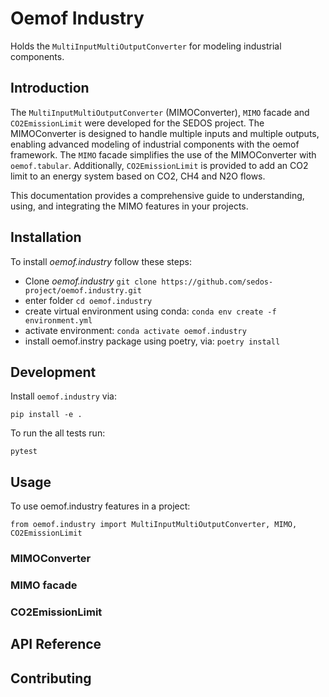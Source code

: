 
# Oemof Industry

Holds the `MultiInputMultiOutputConverter` for modeling industrial components.

## Introduction

The `MultiInputMultiOutputConverter` (MIMOConverter), `MIMO` facade and `CO2EmissionLimit` were developed for the SEDOS project.
The MIMOConverter is designed to handle multiple inputs and multiple outputs, enabling advanced modeling of
industrial components with the oemof framework.
The `MIMO` facade simplifies the use of the MIMOConverter with `oemof.tabular`.
Additionally, `CO2EmissionLimit` is provided to add an CO2 limit to an energy system based on CO2, CH4 and N2O flows.

This documentation provides a comprehensive guide to understanding, using, and integrating the MIMO features in your projects.

## Installation
To install *oemof.industry* follow these steps:

* Clone *oemof.industry*  `git clone https://github.com/sedos-project/oemof.industry.git`
* enter folder `cd oemof.industry`
* create virtual environment using conda: `conda env create -f environment.yml`
* activate environment: `conda activate oemof.industry`
* install oemof.instry package using poetry, via: `poetry install`

## Development
Install `oemof.industry` via:

    pip install -e .

To run the all tests run:

    pytest

## Usage
To use oemof.industry features in a project:

    from oemof.industry import MultiInputMultiOutputConverter, MIMO, CO2EmissionLimit

### MIMOConverter


### MIMO facade


### CO2EmissionLimit

## API Reference

## Contributing
